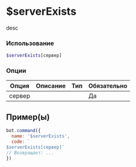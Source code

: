 # $serverExists
desc
### Использование
```php
$serverExists[сервер]
```

### Опции

| Опция | Описание | Тип | Обязательно |
|--------|-------------|------|----------|
| сервер |  |  | Да |  
## Пример(ы)

```javascript
bot.command({
  name: '$serverExists',
  code: `
$serverExists[сервер]`
// Возвращает: ...
})
```
